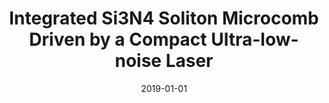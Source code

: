 ---
title: "Integrated Si3N4 Soliton Microcomb Driven by a Compact Ultra-low-noise Laser"
collection: publications
category: conferences
permalink: /publication/2019-01-01-Integrated-Si3N4-Soliton-Microcomb-Driven-by-a-Compact-Ultra-low-noise-Laser
date: 2019-01-01
venue: 'In the proceedings of <i>Conference on Lasers and Electro-Optics</i>'
paperurl: 'http://dx.doi.org/10.1364/CLEO\_SI.2019.STU3J.2'
citation: ' Arslan Raja,  Junqiu Liu,  Nicolas Volet,  Rui Wang,  Jijun He,  Erwan Lucas,  Romain Bouchand,  Paul Morton,  John Bowers,  Tobias Kippenberg, <strong> Integrated Si3N4 Soliton Microcomb Driven by a Compact Ultra-low-noise Laser.</strong>  In the proceedings of <i>Conference on Lasers and Electro-Optics</i>, 2019.'
---